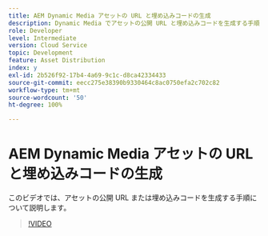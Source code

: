 ```yaml
---
title: AEM Dynamic Media アセットの URL と埋め込みコードの生成
description: Dynamic Media でアセットの公開 URL と埋め込みコードを生成する手順
role: Developer
level: Intermediate
version: Cloud Service
topic: Development
feature: Asset Distribution
index: y
exl-id: 2b526f92-17b4-4a69-9c1c-d8ca42334433
source-git-commit: eecc275e38390b9330464c8ac0750efa2c702c82
workflow-type: tm+mt
source-wordcount: '50'
ht-degree: 100%

---
```


# AEM Dynamic Media アセットの URL と埋め込みコードの生成

このビデオでは、アセットの公開 URL または埋め込みコードを生成する手順について説明します。

>[!VIDEO](https://video.tv.adobe.com/v/335364?quality=12&learn=on)

